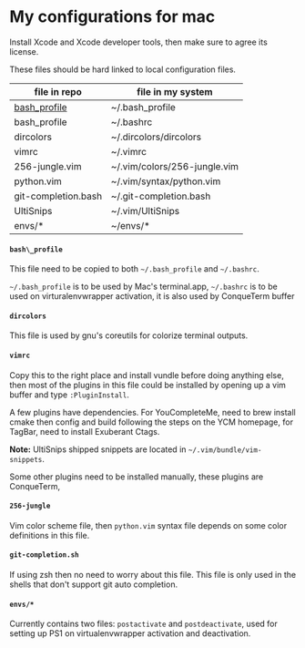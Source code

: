 My configurations for mac
=====================


Install Xcode and Xcode developer tools, then make sure to agree its license.


These files should be hard linked to local configuration files.

| file in repo        | file in my system             |
| ------------------- | ----------------------------- |
| [bash_profile](#bash_profile)        | ~/.bash_profile               |
| bash_profile        | ~/.bashrc                     |
| dircolors           | ~/.dircolors/dircolors        |
| vimrc               | ~/.vimrc                      |
| 256-jungle.vim      | ~/.vim/colors/256-jungle.vim  |
| python.vim          | ~/.vim/syntax/python.vim      |
| git-completion.bash | ~/.git-completion.bash        |
| UltiSnips           | ~/.vim/UltiSnips              |
| envs/\*             | ~/envs/\*                     |

#### `bash\_profile`
This file need to be copied to both `~/.bash_profile` and `~/.bashrc`.

`~/.bash_profile` is to be used by Mac's terminal.app, `~/.bashrc` is to be used on 
virturalenvwrapper activation, it is also used by ConqueTerm buffer

#### `dircolors`
This file is used by gnu's coreutils for colorize terminal outputs.

#### `vimrc`
Copy this to the right place and install vundle before doing anything else, then most of the plugins in this file could be installed by opening up a vim buffer and type `:PluginInstall`.

A few plugins have dependencies. For YouCompleteMe, need to brew install cmake then config and build following the steps on the YCM homepage, for TagBar, need to install Exuberant Ctags. 

**Note:** UltiSnips shipped snippets are located in `~/.vim/bundle/vim-snippets`.

Some other plugins need to be installed manually, these plugins are ConqueTerm, 

#### `256-jungle`
Vim color scheme file, then `python.vim` syntax file depends on some color definitions in this file.

#### `git-completion.sh`
If using zsh then no need to worry about this file. This file is only used in the shells that don't support git auto completion.

#### `envs/*`
Currently contains two files: `postactivate` and `postdeactivate`, used for setting up PS1 on virtualenvwrapper activation and deactivation.
